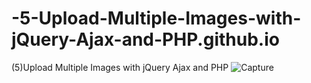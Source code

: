 # -5-Upload-Multiple-Images-with-jQuery-Ajax-and-PHP.github.io
(5)Upload Multiple Images with jQuery Ajax and PHP
![Capture](https://user-images.githubusercontent.com/101208228/204052258-318c66d0-ebcc-4b68-baf4-3789287c8f71.PNG)
